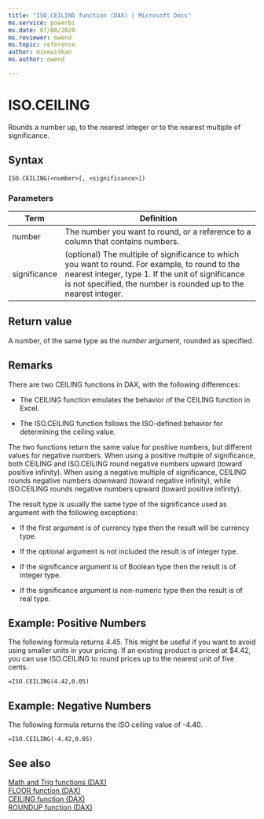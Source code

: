 ```yaml
---
title: "ISO.CEILING function (DAX) | Microsoft Docs"
ms.service: powerbi 
ms.date: 07/08/2020
ms.reviewer: owend
ms.topic: reference
author: minewiskan
ms.author: owend

---
```

# ISO.CEILING

Rounds a number up, to the nearest integer or to the nearest multiple of significance.  
  
## Syntax  
  
```dax
ISO.CEILING(<number>[, <significance>])  
```
  
### Parameters  
  
|Term|Definition|  
|--------|--------------|  
|number|The number you want to round, or a reference to a column that contains numbers.|  
|significance|(optional) The multiple of significance to which you want to round. For example, to round to the nearest integer, type 1. If the unit of significance is not specified, the number is rounded up to the nearest integer.|  
  
## Return value

A number, of the same type as the *number* argument, rounded as specified.  
  
## Remarks

There are two CEILING functions in DAX, with the following differences:  
  
- The CEILING function emulates the behavior of the CEILING function in Excel.  
  
- The ISO.CEILING function follows the ISO-defined behavior for determining the ceiling value.  
  
The two functions return the same value for positive numbers, but different values for negative numbers. When using a positive multiple of significance, both CEILING and ISO.CEILING round negative numbers upward (toward positive infinity). When using a negative multiple of significance, CEILING rounds negative numbers downward (toward negative infinity), while ISO.CEILING rounds negative numbers upward (toward positive infinity).  
  
The result type is usually the same type of the significance used as argument with the following exceptions:  
  
- If the first argument is of currency type then the result will be currency type.  
  
- If the optional argument is not included the result is of integer type.  
  
- If the significance argument is of Boolean type then the result is of integer type.  
  
- If the significance argument is non-numeric type then the result is of real type.  
  
## Example: Positive Numbers  

The following formula returns 4.45. This might be useful if you want to avoid using smaller units in your pricing. If an existing product is priced at $4.42, you can use ISO.CEILING to round prices up to the nearest unit of five cents.
  
```dax
=ISO.CEILING(4.42,0.05)  
```
  
## Example: Negative Numbers  

The following formula returns the ISO ceiling value of -4.40.  
  
```dax
=ISO.CEILING(-4.42,0.05)  
```
  
## See also

[Math and Trig functions &#40;DAX&#41;](math-and-trig-functions-dax.md)  
[FLOOR function &#40;DAX&#41;](floor-function-dax.md)  
[CEILING function &#40;DAX&#41;](ceiling-function-dax.md)  
[ROUNDUP function &#40;DAX&#41;](roundup-function-dax.md)  
